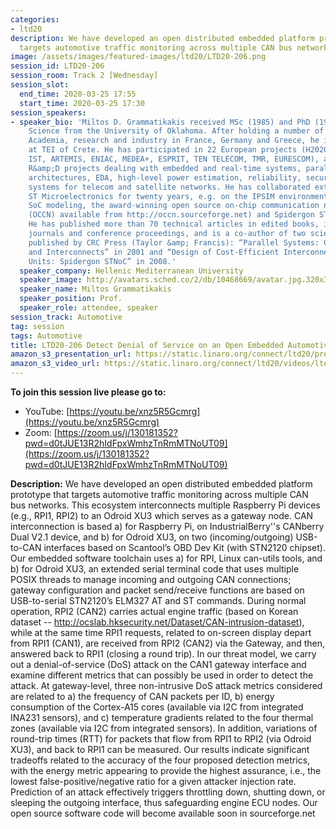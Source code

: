 ```yaml
---
categories:
- ltd20
description: We have developed an open distributed embedded platform prototype that
  targets automotive traffic monitoring across multiple CAN bus networks.
image: /assets/images/featured-images/ltd20/LTD20-206.png
session_id: LTD20-206
session_room: Track 2 [Wednesday]
session_slot:
  end_time: 2020-03-25 17:55
  start_time: 2020-03-25 17:30
session_speakers:
- speaker_bio: 'Miltos D. Grammatikakis received MSc (1985) and PhD (1991) in Computer
    Science from the University of Oklahoma. After holding a number of positions with
    Academia, research and industry in France, Germany and Greece, he is now a professor
    at TEI of Crete. He has participated in 22 European projects (H2020, FP7, FP6,
    IST, ARTEMIS, ENIAC, MEDEA+, ESPRIT, TEN TELECOM, TMR, EURESCOM), and national
    R&amp;D projects dealing with embedded and real-time systems, parallel and multicore
    architectures, EDA, high-level power estimation, reliability, security, and distributed
    systems for telecom and satellite networks. He has collaborated externally with
    ST Microelectronics for twenty years, e.g. on the IPSIM environment for system-level
    SoC modeling, the award-winning open source on-chip communication network framework
    (OCCN) available from http://occn.sourceforge.net) and Spidergon STNoC design.
    He has published more than 70 technical articles in edited books, international
    journals and conference proceedings, and is a co-author of two scientific books
    published by CRC Press (Taylor &amp; Francis): “Parallel Systems: Communications
    and Interconnects” in 2001 and “Design of Cost-Efficient Interconnect Processing
    Units: Spidergon STNoC” in 2008.'
  speaker_company: Hellenic Mediterranean University
  speaker_image: http://avatars.sched.co/2/db/10468669/avatar.jpg.320x320px.jpg?585
  speaker_name: Miltos Grammatikakis
  speaker_position: Prof.
  speaker_role: attendee, speaker
session_track: Automotive
tag: session
tags: Automotive
title: LTD20-206 Detect Denial of Service on an Open Embedded Automotive Platform
amazon_s3_presentation_url: https://static.linaro.org/connect/ltd20/presentations/LTD20-206-0.pdf
amazon_s3_video_url: https://static.linaro.org/connect/ltd20/videos/ltd20-206.mp4
---
```


**To join this session live please go to:**

*   YouTube: [https://youtu.be/xnz5R5Gcmrg](https://youtu.be/xnz5R5Gcmrg)
*   Zoom: [https://zoom.us/j/130181352?pwd=d0tJUE13R2hIdFpxWmhzTnRmMTNoUT09](https://zoom.us/j/130181352?pwd=d0tJUE13R2hIdFpxWmhzTnRmMTNoUT09)

**Description:**
We have developed an open distributed embedded platform prototype that targets automotive traffic monitoring across multiple CAN bus networks. This ecosystem interconnects multiple Raspberry Pi devices (e.g., RPI1, RPI2) to an Odroid XU3 which serves as a gateway node. CAN interconnection is based a) for Raspberry Pi, on IndustrialBerry''s CANberry Dual V2.1 device, and b) for Odroid XU3, on two (incoming/outgoing) USB-to-CAN interfaces based on Scantool’s OBD Dev Kit (with STN2120 chipset). Our embedded software toolchain uses a) for RPI, Linux can-utils tools, and b) for Odroid XU3, an extended serial terminal code that uses multiple POSIX threads to manage incoming and outgoing CAN connections; gateway configuration and packet send/receive functions are based on USB-to-serial STN2120’s ELM327 AT and ST commands. During normal operation, RPI2 (CAN2) carries actual engine traffic (based on Korean dataset -- http://ocslab.hksecurity.net/Dataset/CAN-intrusion-dataset), while at the same time RPI1 requests, related to on-screen display depart from RPI1 (CAN1), are received from RPI2 (CAN2) via the Gateway, and then, answered back to RPI1 (closing a round trip). In our threat model, we carry out a denial-of-service (DoS) attack on the CAN1 gateway interface and examine different metrics that can possibly be used in order to detect the attack. At gateway-level, three non-intrusive DoS attack metrics considered are related to a) the frequency of CAN packets per ID, b) energy consumption of the Cortex-A15 cores (available via I2C from integrated INA231 sensors), and c) temperature gradients related to the four thermal zones (available via I2C from integrated sensors). In addition, variations of round-trip times (RTT) for packets that flow from RPI1 to RPI2 (via Odroid XU3), and back to RPI1 can be measured. Our results indicate significant tradeoffs related to the accuracy of the four proposed detection metrics, with the energy metric appearing to provide the highest assurance, i.e., the lowest false-positive/negative ratio for a given attacker injection rate. Prediction of an attack effectively triggers throttling down, shutting down, or sleeping the outgoing interface, thus safeguarding engine ECU nodes. Our open source software code will become available soon in sourceforge.net